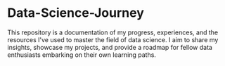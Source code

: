 # Data-Science-Journey
This repository is a documentation of my progress, experiences, and the resources I've used to master the field of data science. 
I aim to share my insights, showcase my projects, and provide a roadmap for fellow data enthusiasts embarking on their own learning paths.
